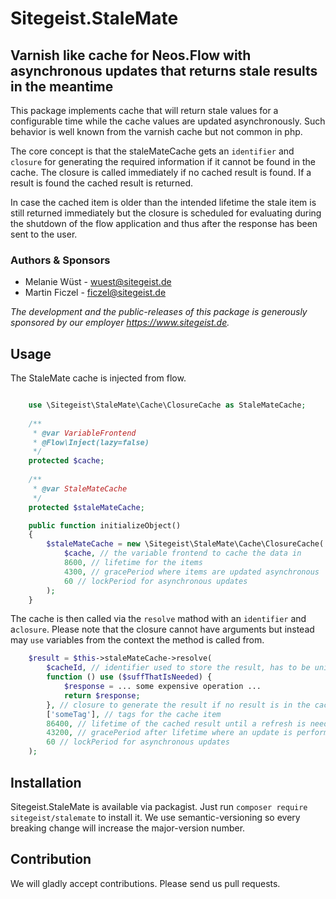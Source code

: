 # Sitegeist.StaleMate
## Varnish like cache for Neos.Flow with asynchronous updates that returns stale results in the meantime

This package implements cache that will return stale values for a configurable time while the cache values are updated 
asynchronously. Such behavior is well known from the varnish cache but not common in php. 

The core concept is that the staleMateCache gets an `identifier` and `closure` for generating the required information
if it cannot be found in the cache. The closure is called immediately if no cached result is found. If a result is found 
the cached result is returned.

In case the cached item is older than the intended lifetime the stale item is still returned immediately but the closure 
is scheduled for evaluating during the shutdown of the flow application and thus after the response has been sent to the 
user.

### Authors & Sponsors

* Melanie Wüst - wuest@sitegeist.de
* Martin Ficzel - ficzel@sitegeist.de

*The development and the public-releases of this package is generously sponsored by our employer https://www.sitegeist.de.*

## Usage

The StaleMate cache is injected from flow.

```php

    use \Sitegeist\StaleMate\Cache\ClosureCache as StaleMateCache;     
    
    /**
     * @var VariableFrontend
     * @Flow\Inject(lazy=false)
     */
    protected $cache;
    
    /**
     * @var StaleMateCache
     */
    protected $staleMateCache;

    public function initializeObject()
    {
        $staleMateCache = new \Sitegeist\StaleMate\Cache\ClosureCache(
            $cache, // the variable frontend to cache the data in
            8600, // lifetime for the items
            4300, // gracePeriod where items are updated asynchronous
            60 // lockPeriod for asynchronous updates 
        );
    }
```

The cache is then called via the `resolve` mathod with an `identifier` and a`closure`.
Please note that the closure cannot have arguments but instead may `use` variables
from the context the method is called from.

```php
    $result = $this->staleMateCache->resolve(
        $cacheId, // identifier used to store the result, has to be unique
        function () use ($suffThatIsNeeded) {
            $response = ... some expensive operation ...
            return $response;
        }, // closure to generate the result if no result is in the cache
        ['someTag'], // tags for the cache item  
        86400, // lifetime of the cached result until a refresh is needed
        43200, // gracePeriod after lifetime where an update is performed async and the stale result is used
        60 // lockPeriod for asynchronous updates 
    );
```

## Installation

Sitegeist.StaleMate is available via packagist. Just run `composer require sitegeist/stalemate` to install it. We use semantic-versioning so every breaking change will increase the major-version number.

## Contribution

We will gladly accept contributions. Please send us pull requests.
